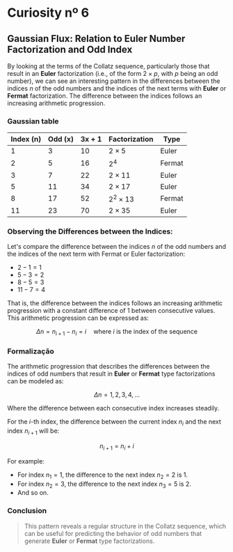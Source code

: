 # Curiosity nº 6

## Gaussian Flux: Relation to Euler Number Factorization and Odd Index

By looking at the terms of the Collatz sequence, particularly those that result in an **Euler** factorization (i.e., of the form $2 \times p$, with $p$ being an odd number), we can see an interesting pattern in the differences between the indices $n$ of the odd numbers and the indices of the next terms with **Euler** or **Fermat** factorization. The difference between the indices follows an increasing arithmetic progression.

### Gaussian table

| Index (n) | Odd (x) | 3x + 1 | Factorization     | Type   |
|------------|-----------|------------|-----------------|--------|
| 1          | 3         | 10         | $2 \times 5$  | Euler  |
| 2          | 5         | 16         | $2^4$         | Fermat |
| 3          | 7         | 22         | $2 \times 11$ | Euler  |
| 5          | 11        | 34         | $2 \times 17$ | Euler  |
| 8          | 17        | 52         | $2^2 \times 13$ | Fermat |
| 11         | 23        | 70         | $2 \times 35$ | Euler  |

### Observing the Differences between the Indices:

Let's compare the difference between the indices $n$ of the odd numbers and the indices of the next term with Fermat or Euler factorization:

- $2 - 1 = 1$
- $5 - 3 = 2$
- $8 - 5 = 3$
- $11 - 7 = 4$

That is, the difference between the indices follows an increasing arithmetic progression with a constant difference of 1 between consecutive values. This arithmetic progression can be expressed as:

$$
\Delta n = n_{i+1} - n_i = i \quad \text{where } i \text{ is the index of the sequence}
$$

### Formalização

The arithmetic progression that describes the differences between the indices of odd numbers that result in **Euler** or **Fermat** type factorizations can be modeled as:

$$
\Delta n = 1, 2, 3, 4, \dots
$$

Where the difference between each consecutive index increases steadily.

For the $i$-th index, the difference between the current index $n_i$ and the next index $n_{i+1}$ will be:

$$
n_{i+1} = n_i + i
$$

For example:
- For index $n_1 = 1$, the difference to the next index $n_2 = 2$ is $1$.
- For index $n_2 = 3$, the difference to the next index $n_3 = 5$ is $2$.
- And so on.

### Conclusion

> This pattern reveals a regular structure in the Collatz sequence, which can be useful for predicting the behavior of odd numbers that generate **Euler** or **Fermat** type factorizations.